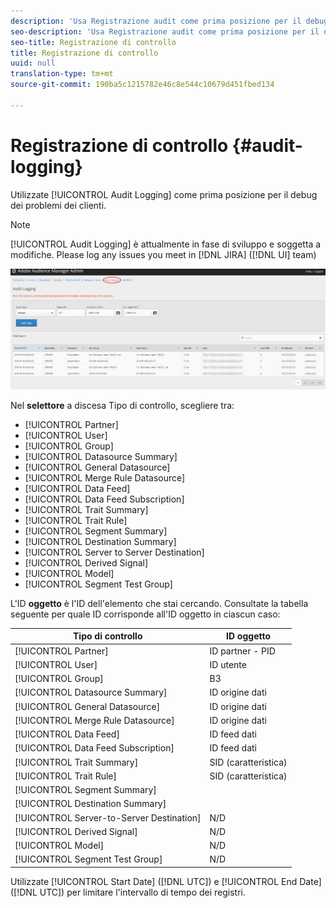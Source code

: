 ```yaml
---
description: 'Usa Registrazione audit come prima posizione per il debug dei problemi dei clienti. '
seo-description: 'Usa Registrazione audit come prima posizione per il debug dei problemi dei clienti. '
seo-title: Registrazione di controllo
title: Registrazione di controllo
uuid: null
translation-type: tm+mt
source-git-commit: 190ba5c1215782e46c8e544c10679d451fbed134

---
```



# Registrazione di controllo {#audit-logging}

Utilizzate [!UICONTROL  Audit Logging] come prima posizione per il debug dei problemi dei clienti.

> [!NOTE]
>
>[!UICONTROL Audit Logging] è attualmente in fase di sviluppo e soggetta a modifiche. Please log any issues you meet in [!DNL JIRA] ([!DNL UI] team)

![Visualizzazione Registrazione di controllo](assets/audit-logging-img.png)

Nel **selettore** a discesa Tipo di controllo, scegliere tra:

* [!UICONTROL Partner]
* [!UICONTROL User]
* [!UICONTROL Group]
* [!UICONTROL Datasource Summary]
* [!UICONTROL General Datasource]
* [!UICONTROL Merge Rule Datasource]
* [!UICONTROL Data Feed]
* [!UICONTROL Data Feed Subscription]
* [!UICONTROL Trait Summary]
* [!UICONTROL Trait Rule]
* [!UICONTROL Segment Summary]
* [!UICONTROL Destination Summary]
* [!UICONTROL Server to Server Destination]
* [!UICONTROL Derived Signal]
* [!UICONTROL Model]
* [!UICONTROL Segment Test Group]

L'ID **oggetto** è l'ID dell'elemento che stai cercando. Consultate la tabella seguente per quale ID corrisponde all'ID oggetto in ciascun caso:

| Tipo di controllo | ID oggetto |
---------|----------|
| [!UICONTROL Partner] | ID partner - PID |
| [!UICONTROL User] | ID utente |
| [!UICONTROL Group] | B3 |
| [!UICONTROL Datasource Summary] | ID origine dati |
| [!UICONTROL General Datasource] | ID origine dati |
| [!UICONTROL Merge Rule Datasource] | ID origine dati |
| [!UICONTROL Data Feed] | ID feed dati |
| [!UICONTROL Data Feed Subscription] | ID feed dati |
| [!UICONTROL Trait Summary] | SID (caratteristica) |
| [!UICONTROL Trait Rule] | SID (caratteristica) |
| [!UICONTROL Segment Summary] |  |
| [!UICONTROL Destination Summary] |  |
| [!UICONTROL Server-to-Server Destination] | N/D |
| [!UICONTROL Derived Signal] | N/D |
| [!UICONTROL Model] | N/D |
| [!UICONTROL Segment Test Group] | N/D |

Utilizzate [!UICONTROL Start Date] ([!DNL UTC]) e [!UICONTROL End Date] ([!DNL UTC]) per limitare l'intervallo di tempo dei registri.